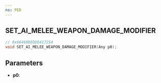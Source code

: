 ```yaml
---
ns: PED
---
```

## SET_AI_MELEE_WEAPON_DAMAGE_MODIFIER

```c
// 0x66460DEDDD417254
void SET_AI_MELEE_WEAPON_DAMAGE_MODIFIER(Any p0);
```

## Parameters
* **p0**:
